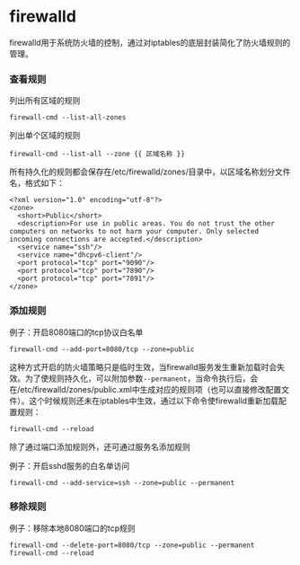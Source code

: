 # firewalld

firewalld用于系统防火墙的控制，通过对iptables的底层封装简化了防火墙规则的管理。

### 查看规则

列出所有区域的规则

```text
firewall-cmd --list-all-zones
```

列出单个区域的规则

```text
firewall-cmd --list-all --zone {{ 区域名称 }}
```

所有持久化的规则都会保存在/etc/firewalld/zones/目录中，以区域名称划分文件名，格式如下：

```text
<?xml version="1.0" encoding="utf-8"?>
<zone>
  <short>Public</short>
  <description>For use in public areas. You do not trust the other computers on networks to not harm your computer. Only selected incoming connections are accepted.</description>
  <service name="ssh"/>
  <service name="dhcpv6-client"/>
  <port protocol="tcp" port="9090"/>
  <port protocol="tcp" port="7890"/>
  <port protocol="tcp" port="7891"/>
</zone>
```

### 添加规则

例子：开启8080端口的tcp协议白名单

```text
firewall-cmd --add-port=8080/tcp --zone=public
```

这种方式开启的防火墙策略只是临时生效，当firewalld服务发生重新加载时会失效。为了使规则持久化，可以附加参数`--permanent`，当命令执行后，会在/etc/firewalld/zones/public.xml中生成对应的规则项（也可以直接修改配置文件）。这个时候规则还未在iptables中生效，通过以下命令使firewalld重新加载配置规则：

```text
firewall-cmd --reload
```

除了通过端口添加规则外，还可通过服务名添加规则

例子：开启sshd服务的白名单访问

```text
firewall-cmd --add-service=ssh --zone=public --permanent
```

### 移除规则

例子：移除本地8080端口的tcp规则

```text
firewall-cmd --delete-port=8080/tcp --zone=public --permanent
firewall-cmd --reload
```

